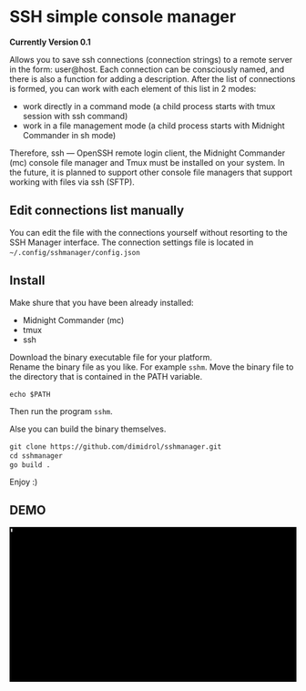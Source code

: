 # SSH simple console manager

**Currently Version 0.1**

Allows you to save ssh connections (connection strings) to a remote server in the form: user@host. 
Each connection can be consciously named, and there is also a function for adding a description.
After the list of connections is formed, you can work with each element of this list in 2 modes:
- work directly in a command mode (a child process starts with tmux session with ssh command)
- work in a file management mode (a child process starts with Midnight Commander in sh mode)

Therefore, ssh — OpenSSH remote login client, the Midnight Commander (mc) console file manager and Tmux must be installed on your system.
In the future, it is planned to support other console file managers that support working with files via ssh (SFTP).

## Edit connections list manually
You can edit the file with the connections yourself without resorting to the SSH Manager interface.
The connection settings file is located in ```~/.config/sshmanager/config.json```

## Install
Make shure that you have been already installed:
- Midnight Commander (mc)
- tmux
- ssh

Download the binary executable file for your platform.   
Rename the binary file as you like. For example ```sshm```.
Move the binary file to the directory that is contained in the PATH variable.   
```shell
echo $PATH
```
Then run the program ```sshm```.

Alse you can build the binary themselves.
```
git clone https://github.com/dimidrol/sshmanager.git
cd sshmanager
go build .
```
Enjoy :)

## DEMO
![Demo gif](docs/demo.gif)
